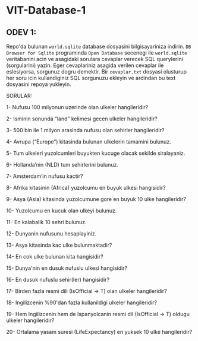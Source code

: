 # VIT-Database-1

## ODEV 1:
Repo'da bulunan `world.sqlite` database dosyasini bilgisayariniza indirin. `DB Browser for Sqlite` programinda `Open Database` secenegi ile `world.sqlite` veritabanini acin ve asagidaki sorulara cevaplar verecek SQL querylerini (sorgularini) yazin. Eger cevaplariniz asagida verilen cevaplar ile eslesiyorsa, sorgunuz dogru demektir. Bir `cevaplar.txt` dosyasi olusturup her soru icin kullandiginiz SQL sorgunuzu ekleyin ve ardindan bu text dosyasini repoya yukleyin.

SORULAR:

1- Nufusu 100 milyonun uzerinde olan ulkeler hangileridir?

2- Isminin sonunda “land” kelimesi gecen ulkeler hangileridir?

3- 500 bin ile 1 milyon arasinda nufusu olan sehirler hangileridir?

4- Avrupa (“Europe”) kitasinda bulunan ulkelerin tamamini bulunuz.

5- Tum ulkeleri yuzolcumleri buyukten kucuge olacak sekilde siralayaniz.

6- Hollanda’nin (NLD) tum sehirlerini bulunuz.

7- Amsterdam’in nufusu kactir?

8- Afrika kitasinin (Africa) yuzolcumu en buyuk ulkesi hangisidir?

9- Asya (Asia) kitasinda yuzolcumune gore en buyuk 10 ulke hangileridir?

10- Yuzolcumu en kucuk olan ulkeyi bulunuz.

11- En kalabalik 10 sehri bulunuz.

12- Dunyanin nufusunu hesaplayiniz.

13- Asya kitasinda kac ulke bulunmaktadir?

14- En cok ulke bulunan kita hangisidir?

15- Dunya'nin en dusuk nufuslu ulkesi hangisidir?

16- En dusuk nufuslu sehir(ler) hangisidir?

17- Birden fazla resmi dili (IsOfficial -> T) olan ulkeler hangileridir?
 
18- Ingilizcenin %90'dan fazla kullanildigi ulkeler hangileridir?

19- Hem Ingilizcenin hem de Ispanyolcanin resmi dil (IsOfficial -> T) oldugu ulkeler hangileridir?

20- Ortalama yasam suresi (LifeExpectancy) en yuksek 10 ulke hangileridir?
